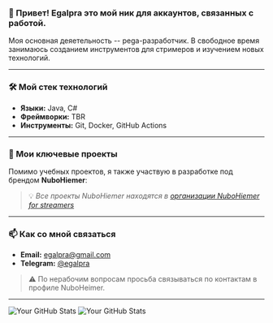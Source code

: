 ### 👋 Привет! Egalpra это мой ник для аккаунтов, связанных с работой.

Моя основная деяетельность -- pega-разработчик.
В свободное время занимаюсь созданием инструментов для стримеров и изучением новых технологий.

---

### 🛠️ Мой стек технологий
*   **Языки:** Java, C#
*   **Фреймворки:** TBR
*   **Инструменты:** Git, Docker, GitHub Actions

---

### 📂 Мои ключевые проекты

Помимо учебных проектов, я также участвую в разработке под брендом **NuboHiemer**:

> 💡 *Все проекты NuboHiemer находятся в [организации NuboHiemer for streamers](https://github.com/NuboHeimer-for-streamers)*

---

### 📫 Как со мной связаться
*   **Email:** egalpra@gmail.com
*   **Telegram:** [@egalpra](https://t.me/egalpra)

> ⚠ По нерабочим вопросам просьба связываться по контактам в профиле NuboHeimer.
---

![Your GitHub Stats](https://github-readme-stats.vercel.app/api?username=egalp&show_icons=true&theme=radical) ![Your GitHub Stats](https://github-readme-stats.vercel.app/api?username=nuboheimer&show_icons=true&theme=radical)

